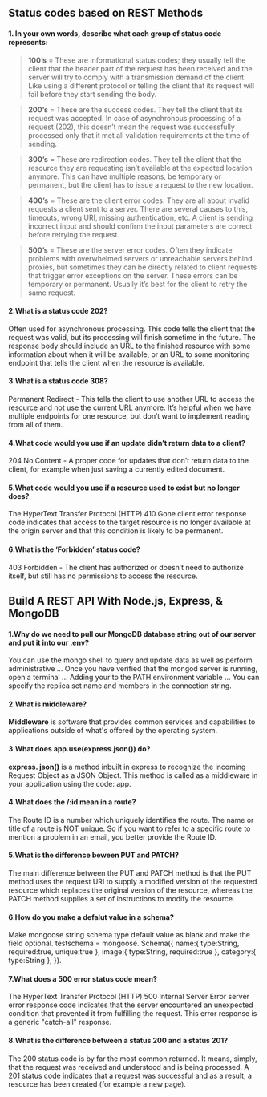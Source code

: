 ## Status codes based on REST Methods

#### 1. In your own words, describe what each group of status code represents:
> **100’s** = These are informational status codes; they usually tell the client that the header part of the request has been received and the server will try to comply with a transmission demand of the client. Like using a different protocol or telling the client that its request will fail before they start sending the body.

> **200’s** = These are the success codes. They tell the client that its request was accepted. In case of asynchronous processing of a request (202), this doesn’t mean the request was successfully processed only that it met all validation requirements at the time of sending.

> **300’s** = These are redirection codes. They tell the client that the resource they are requesting isn’t available at the expected location anymore. This can have multiple reasons, be temporary or permanent, but the client has to issue a request to the new location.

> **400’s** = These are the client error codes. They are all about invalid requests a client sent to a server. There are several causes to this, timeouts, wrong URI, missing authentication, etc. A client is sending incorrect input and should confirm the input parameters are correct before retrying the request.

> **500’s** = These are the server error codes. Often they indicate problems with overwhelmed servers or unreachable servers behind proxies, but sometimes they can be directly related to client requests that trigger error exceptions on the server. These errors can be temporary or permanent. Usually it’s best for the client to retry the same request.

#### 2.What is a status code 202?
Often used for asynchronous processing. This code tells the client that the request was valid, but its processing will finish sometime in the future. The response body should include an URL to the finished resource with some information about when it will be available, or an URL to some monitoring endpoint that tells the client when the resource is available.


#### 3.What is a status code 308?
Permanent Redirect - This tells the client to use another URL to access the resource and not use the current URL anymore. It’s helpful when we have multiple endpoints for one resource, but don’t want to implement reading from all of them.


#### 4.What code would you use if an update didn’t return data to a client?
204 No Content - A proper code for updates that don’t return data to the client, for example when just saving a currently edited document.


#### 5.What code would you use if a resource used to exist but no longer does?
The HyperText Transfer Protocol (HTTP) 410 Gone client error response code indicates that access to the target resource is no longer available at the origin server and that this condition is likely to be permanent.


#### 6.What is the ‘Forbidden’ status code?
403 Forbidden - The client has authorized or doesn’t need to authorize itself, but still has no permissions to access the resource.

## Build A REST API With Node.js, Express, & MongoDB 

#### 1.Why do we need to pull our MongoDB database string out of our server and put it into our .env?
You can use the mongo shell to query and update data as well as perform administrative ... Once you have verified that the mongod server is running, open a terminal ... Adding your to the PATH environment variable ... You can specify the replica set name and members in the connection string.

#### 2.What is middleware?
**Middleware** is software that provides common services and capabilities to applications outside of what's offered by the operating system.

#### 3.What does app.use(express.json()) do?
**express. json()** is a method inbuilt in express to recognize the incoming Request Object as a JSON Object. This method is called as a middleware in your application using the code: app.

#### 4.What does the /:id mean in a route?
The Route ID is a number which uniquely identifies the route. The name or title of a route is NOT unique. So if you want to refer to a specific route to mention a problem in an email, you better provide the Route ID.


#### 5.What is the difference beween PUT and PATCH?
The main difference between the PUT and PATCH method is that the PUT method uses the request URI to supply a modified version of the requested resource which replaces the original version of the resource, whereas the PATCH method supplies a set of instructions to modify the resource.

#### 6.How do you make a defalut value in a schema?
Make mongoose string schema type default value as blank and make the field optional. testschema = mongoose. Schema({ name:{ type:String, required:true, unique:true }, image:{ type:String, required:true }, category:{ type:String }, }).

#### 7.What does a 500 error status code mean?
The HyperText Transfer Protocol (HTTP) 500 Internal Server Error server error response code indicates that the server encountered an unexpected condition that prevented it from fulfilling the request. This error response is a generic "catch-all" response.

#### 8.What is the difference between a status 200 and a status 201?
The 200 status code is by far the most common returned. It means, simply, that the request was received and understood and is being processed. A 201 status code indicates that a request was successful and as a result, a resource has been created (for example a new page).